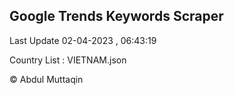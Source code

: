 

## Google Trends Keywords Scraper 
 
Last Update 02-04-2023 , 06:43:19

Country List :
VIETNAM.json



© Abdul Muttaqin 
